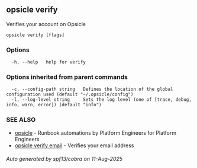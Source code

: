 ## opsicle verify

Verifies your account on Opsicle

```
opsicle verify [flags]
```

### Options

```
  -h, --help   help for verify
```

### Options inherited from parent commands

```
  -c, --config-path string   Defines the location of the global configuration used (default "~/.opsicle/config")
  -l, --log-level string     Sets the log level (one of [trace, debug, info, warn, error]) (default "info")
```

### SEE ALSO

* [opsicle](cli/opsicle.md)	 - Runbook automations by Platform Engineers for Platform Engineers
* [opsicle verify email](cli/opsicle_verify_email.md)	 - Verifies your email address

###### Auto generated by spf13/cobra on 11-Aug-2025
